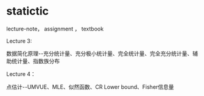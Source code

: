 # statictic
lecture-note， assignment ， textbook


Lecture 3:

数据简化原理--充分统计量、充分极小统计量、完全统计量、完全充分统计量、辅助统计量、指数族分布


Lecture 4：

点估计--UMVUE、MLE、似然函数、CR Lower bound、Fisher信息量
